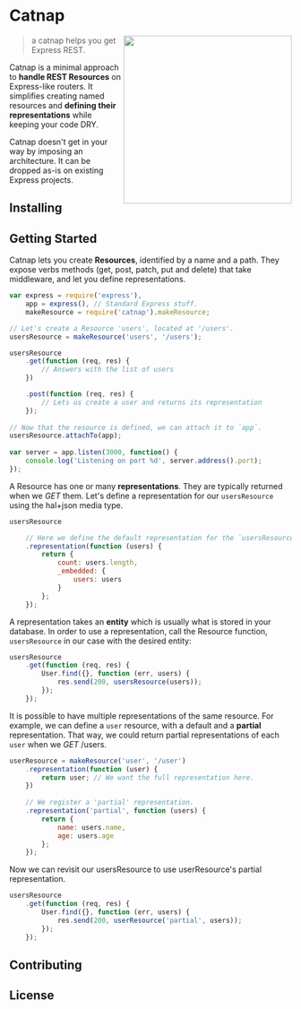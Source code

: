 # Catnap

<img width="300" align="right" src="https://dl.dropboxusercontent.com/u/25944784/catnap.png"/>

> a catnap helps you get Express REST.

Catnap is a minimal approach to **handle REST Resources** on Express-like routers. It simplifies creating named resources and **defining their representations** while keeping your code DRY.

Catnap doesn't get in your way by imposing an architecture. It can be dropped as-is on existing Express projects.

## Installing

## Getting Started
Catnap lets you create **Resources**, identified by a name and a path. They expose verbs methods (get, post, patch, put and delete) that take middleware, and let you define representations.

~~~~javascript
var express = require('express'),
    app = express(), // Standard Express stuff.
    makeResource = require('catnap').makeResource;

// Let's create a Resource 'users', located at '/users'.
usersResource = makeResource('users', '/users');

usersResource
    .get(function (req, res) {
        // Answers with the list of users
    })

    .post(function (req, res) {
        // Lets us create a user and returns its representation
    });
        
// Now that the resource is defined, we can attach it to `app`.
usersResource.attachTo(app);
    
var server = app.listen(3000, function() {
    console.log('Listening on port %d', server.address().port);
});
~~~~

A Resource has one or many **representations**. They are typically returned when we _GET_ them. Let's define a representation for our `usersResource` using the hal+json media type.

~~~~javascript
usersResource

    // Here we define the default representation for the `usersResource`.
    .representation(function (users) {
        return {
            count: users.length,
            _embedded: {
                users: users
            }
        };
    });
~~~~

A representation takes an **entity** which is usually what is stored in your database. In order to use a representation,
call the Resource function, `usersResource` in our case with the desired entity:

~~~~javascript
usersResource
    .get(function (req, res) {
        User.find({}, function (err, users) {
            res.send(200, usersResource(users));
        });
    });
~~~~

It is possible to have multiple representations of the same resource. For example, we can define a `user` resource, with a default and a **partial** representation. That way, we could return partial representations of each `user` when we _GET_ /users.

~~~~javascript
userResource = makeResource('user', '/user')
    .representation(function (user) {
    	return user; // We want the full representation here.
    })
    
    // We register a 'partial' representation.
    .representation('partial', function (users) {
        return {
            name: users.name,
            age: users.age
        };
    });
~~~~

Now we can revisit our usersResource to use userResource's partial representation.

~~~~javascript
usersResource
    .get(function (req, res) {
        User.find({}, function (err, users) {
            res.send(200, userResource('partial', users));
        });
    });
~~~~

## Contributing

## License
